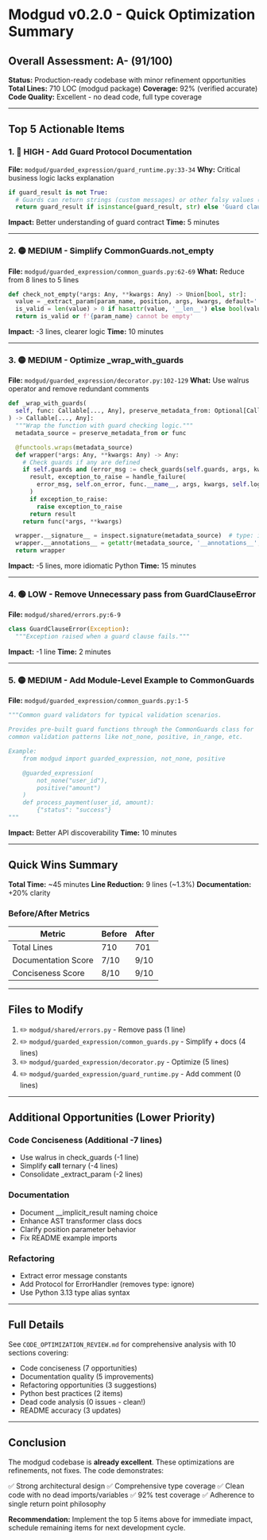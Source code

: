 # Modgud v0.2.0 - Quick Optimization Summary

## Overall Assessment: A- (91/100)

**Status:** Production-ready codebase with minor refinement opportunities
**Total Lines:** 710 LOC (modgud package)
**Coverage:** 92% (verified accurate)
**Code Quality:** Excellent - no dead code, full type coverage

---

## Top 5 Actionable Items

### 1. 🔴 HIGH - Add Guard Protocol Documentation
**File:** `modgud/guarded_expression/guard_runtime.py:33-34`
**Why:** Critical business logic lacks explanation

```python
if guard_result is not True:
  # Guards can return strings (custom messages) or other falsy values (generic message)
  return guard_result if isinstance(guard_result, str) else 'Guard clause failed'
```

**Impact:** Better understanding of guard contract
**Time:** 5 minutes

---

### 2. 🟡 MEDIUM - Simplify CommonGuards.not_empty
**File:** `modgud/guarded_expression/common_guards.py:62-69`
**What:** Reduce from 8 lines to 5 lines

```python
def check_not_empty(*args: Any, **kwargs: Any) -> Union[bool, str]:
  value = _extract_param(param_name, position, args, kwargs, default='')
  is_valid = len(value) > 0 if hasattr(value, '__len__') else bool(value)
  return is_valid or f'{param_name} cannot be empty'
```

**Impact:** -3 lines, clearer logic
**Time:** 10 minutes

---

### 3. 🟡 MEDIUM - Optimize _wrap_with_guards
**File:** `modgud/guarded_expression/decorator.py:102-129`
**What:** Use walrus operator and remove redundant comments

```python
def _wrap_with_guards(
  self, func: Callable[..., Any], preserve_metadata_from: Optional[Callable[..., Any]] = None
) -> Callable[..., Any]:
  """Wrap the function with guard checking logic."""
  metadata_source = preserve_metadata_from or func

  @functools.wraps(metadata_source)
  def wrapper(*args: Any, **kwargs: Any) -> Any:
    # Check guards if any are defined
    if self.guards and (error_msg := check_guards(self.guards, args, kwargs)) is not None:
      result, exception_to_raise = handle_failure(
        error_msg, self.on_error, func.__name__, args, kwargs, self.log
      )
      if exception_to_raise:
        raise exception_to_raise
      return result
    return func(*args, **kwargs)

  wrapper.__signature__ = inspect.signature(metadata_source)  # type: ignore[attr-defined]
  wrapper.__annotations__ = getattr(metadata_source, '__annotations__', {})
  return wrapper
```

**Impact:** -5 lines, more idiomatic Python
**Time:** 15 minutes

---

### 4. 🟢 LOW - Remove Unnecessary pass from GuardClauseError
**File:** `modgud/shared/errors.py:6-9`

```python
class GuardClauseError(Exception):
  """Exception raised when a guard clause fails."""
```

**Impact:** -1 line
**Time:** 2 minutes

---

### 5. 🟡 MEDIUM - Add Module-Level Example to CommonGuards
**File:** `modgud/guarded_expression/common_guards.py:1-5`

```python
"""Common guard validators for typical validation scenarios.

Provides pre-built guard functions through the CommonGuards class for
common validation patterns like not_none, positive, in_range, etc.

Example:
    from modgud import guarded_expression, not_none, positive

    @guarded_expression(
        not_none("user_id"),
        positive("amount")
    )
    def process_payment(user_id, amount):
        {"status": "success"}
"""
```

**Impact:** Better API discoverability
**Time:** 10 minutes

---

## Quick Wins Summary

**Total Time:** ~45 minutes
**Line Reduction:** 9 lines (~1.3%)
**Documentation:** +20% clarity

### Before/After Metrics

| Metric | Before | After |
|--------|--------|-------|
| Total Lines | 710 | 701 |
| Documentation Score | 7/10 | 9/10 |
| Conciseness Score | 8/10 | 9/10 |

---

## Files to Modify

1. ✏️ `modgud/shared/errors.py` - Remove pass (1 line)
2. ✏️ `modgud/guarded_expression/common_guards.py` - Simplify + docs (4 lines)
3. ✏️ `modgud/guarded_expression/decorator.py` - Optimize (5 lines)
4. ✏️ `modgud/guarded_expression/guard_runtime.py` - Add comment (0 lines)

---

## Additional Opportunities (Lower Priority)

### Code Conciseness (Additional -7 lines)
- Use walrus in check_guards (-1 line)
- Simplify __call__ ternary (-4 lines)
- Consolidate _extract_param (-2 lines)

### Documentation
- Document __implicit_result naming choice
- Enhance AST transformer class docs
- Clarify position parameter behavior
- Fix README example imports

### Refactoring
- Extract error message constants
- Add Protocol for ErrorHandler (removes type: ignore)
- Use Python 3.13 type alias syntax

---

## Full Details

See `CODE_OPTIMIZATION_REVIEW.md` for comprehensive analysis with 10 sections covering:
- Code conciseness (7 opportunities)
- Documentation quality (5 improvements)
- Refactoring opportunities (3 suggestions)
- Python best practices (2 items)
- Dead code analysis (0 issues - clean!)
- README accuracy (3 updates)

---

## Conclusion

The modgud codebase is **already excellent**. These optimizations are refinements, not fixes. The code demonstrates:

✅ Strong architectural design
✅ Comprehensive type coverage
✅ Clean code with no dead imports/variables
✅ 92% test coverage
✅ Adherence to single return point philosophy

**Recommendation:** Implement the top 5 items above for immediate impact, schedule remaining items for next development cycle.
